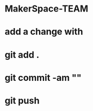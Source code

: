 # MakerSpace-TEAM

# add a change with
#      git add .
#      git commit -am "<Name of Commit>"
#      git push
